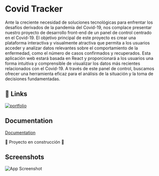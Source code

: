 
# Covid Tracker

Ante la creciente necesidad de soluciones tecnológicas para enfrentar los desafíos derivados de la pandemia del Covid-19, nos complace presentar nuestro proyecto de desarrollo front-end de un panel de control centrado en el Covid-19. El objetivo principal de este proyecto es crear una plataforma interactiva y visualmente atractiva que permita a los usuarios acceder y analizar datos relevantes sobre el comportamiento de la enfermedad, como el número de casos confirmados y recuperados. Esta aplicación web estará basada en React y proporcionará a los usuarios una forma intuitiva y comprensible de visualizar los datos más recientes relacionados con el Covid-19. A través de este panel de control, buscamos ofrecer una herramienta eficaz para el análisis de la situación y la toma de decisiones fundamentadas.
## 🔗 Links
[![portfolio](https://img.shields.io/badge/my_portfolio-000?style=for-the-badge&logo=ko-fi&logoColor=white)](https://github.com/lauuloulu/covidtracker)

## Documentation

[Documentation](https://disease.sh/docs/)

🚧 Proyecto en construcción 🚧

## Screenshots

![App Screenshot](https://via.placeholder.com/468x300?text=App+Screenshot+Here)


